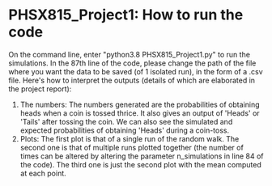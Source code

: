 # PHSX815_Project1: How to run the code
On the command line, enter "python3.8 PHSX815_Project1.py" to run the simulations. In the 87th line of the code, please change the path of the file where you want the data to be saved (of 1 isolated run), in the form of a .csv file.
Here's how to interpret the outputs (details of which are elaborated in the project report):
1. The numbers: The numbers generated are the probabilities of obtaining heads when a coin is tossed thrice. It also gives an output of 'Heads' or 'Tails' after tossing the coin. We can also see the simulated and expected probabilities of obtaining 'Heads' during a coin-toss.
2. Plots: The first plot is that of a single run of the random walk. The second one is that of multiple runs plotted together (the number of times can be altered by altering the parameter n_simulations in line 84 of the code). The third one is just the second plot with the mean computed at each point.


